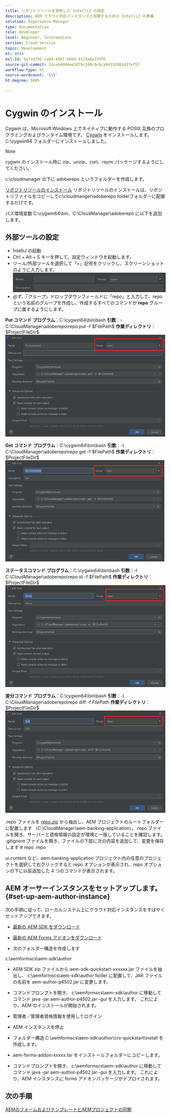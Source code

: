 ```yaml
---
title: リポジトリツールを使用した IntelliJ の設定
description: AEM クラウド対応インスタンスと同期するための IntelliJ の準備
solution: Experience Manager
type: Documentation
role: Developer
level: Beginner, Intermediate
version: Cloud Service
topic: Development
kt: 8844
exl-id: 9a7ed792-ca0d-458f-b8dd-9129aba37df6
source-git-commit: 2dceb4dd4ee1079c100c9cbca94332d61d17ef57
workflow-type: ht
source-wordcount: '515'
ht-degree: 100%

---
```


# Cygwin のインストール


Cygwin は、Microsoft Windows 上でネイティブに動作する POSIX 互換のプログラミングおよびランタイム環境です。
[Cygwin](https://www.cygwin.com/) をインストールします。C:\cygwin64 フォルダーにインストールしました。
>[!NOTE]
> cygwin のインストール時に zip、unzip、curl、rsync パッケージするようにしてください。

c:\cloudmanager の下に adoberepo というフォルダーを作成します。

[リポジトリツールのインストール](https://github.com/Adobe-Marketing-Cloud/tools/tree/master/repo) リポジトリツールのインストールは、リポジトリファイルをコピーしてc:\cloudmanger\adoberepo folderフォルダーに配置するだけです。

パス環境変数 C:\cygwin64\bin、C:\CloudManager\adoberepo に以下を追加します。

## 外部ツールの設定

* IntelliJ の起動
* Ctrl + Alt + S キーを押して、設定ウィンドウを起動します。
* ツール/外部ツールを選択して「+」記号をクリックし、スクリーンショットのように入力します。
  ![rep](assets/repo.png)
* 必ず、「グループ」ドロップダウンフィールドに「repo」と入力して、repo という名前のグループを作成し、作成するすべてのコマンドが **repo** グループに属するようにします。


**Put コマンド**
**プログラム**：C:\cygwin64\bin\bash
**引数**：- C:\CloudManager\adoberepo\repo put -f \$FilePath\$
**作業ディレクトリ**：\$ProjectFileDir\$
![put-command](assets/put-command.png)

**Get コマンド**
**プログラム**：C:\cygwin64\bin\bash
**引数**：-l C:\CloudManager\adoberepo\repo get -f \$FilePath\$
**作業ディレクトリ**：\$ProjectFileDir\$
![get-command](assets/get-command.png)

**ステータスコマンド**
**プログラム**：C:\cygwin64\bin\bash
**引数**：-l C:\CloudManager\adoberepo\repo st -f \$FilePath\$
**作業ディレクトリ**：\$ProjectFileDir\$
![status-command](assets/status-command.png)

**差分コマンド**
**プログラム**：C:\cygwin64\bin\bash
**引数**：-l C:\CloudManager\adoberepo\repo diff -f $FilePath$
**作業ディレクトリ**：\$ProjectFileDir\$
![diff-command](assets/diff-command.png)

.repo ファイルを [repo.zip](assets/repo.zip) から抽出し、AEM プロジェクトのルートフォルダーに配置します （C:\CloudManager\aem-banking-application）。.repo ファイルを開き、サーバーと資格情報の設定が環境と一致していることを確認します。
.gitignore ファイルを開き、ファイルの下部に次の内容を追加して、変更を保存します
\# repo 
.repo

ui.content など、aem-banking-application プロジェクト内の任意のプロジェクトを選択して右クリックすると repo オプションが表示され、repo オプションの下に以前追加した 4 つのコマンドが表示されます。

## AEM オーサーインスタンスをセットアップします。{#set-up-aem-author-instance}

次の手順に従って、ローカルシステム上にクラウド対応インスタンスをすばやくセットアップできます。
* [最新の AEM SDK をダウンロード](https://experience.adobe.com/#/downloads/content/software-distribution/jp/aemcloud.html)

* [最新の AEM Forms アドオンをダウンロード](https://experience.adobe.com/#/downloads/content/software-distribution/jp/aemcloud.html)

* 次のフォルダー構造を作成します

c:\aemformscs\aem-sdk\author

* AEM SDK zip ファイルから aem-sdk-quickstart-xxxxxx.jar ファイルを抽出し、 c:\aemformscs\aem-sdk\author folder に配置して、JAR ファイルの名前を aem-author-p4502.jar に変更します。

* コマンドプロンプトを開き、 c:\aemformscs\aem-sdk\author に移動してコマンド java -jar aem-author-p4502.jar -gui を入力します。 
これにより、AEM のインストールが開始されます。
* 管理者／管理者資格情報を使用してログイン
* AEM インスタンスを停止
* フォルダー構造 C:\aemformscs\aem-sdk\author\crx-quickstart\install を作成します。
* aem-forms-addon-xxxxx.far をインストールフォルダーにコピーします。
* コマンドプロンプトを開き、 c:\aemformscs\aem-sdk\author に移動してコマンド java -jar aem-author-p4502.jar -gui を入力します。 
これにより、AEM インスタンスに forms アドオンパッケージがデプロイされます。

## 次の手順

[AEMのフォームおよびテンプレートとAEMプロジェクトの同期](./deploy-your-first-form.md)
